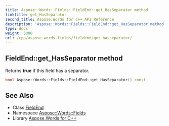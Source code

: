 ```yaml
---
title: Aspose::Words::Fields::FieldEnd::get_HasSeparator method
linktitle: get_HasSeparator
second_title: Aspose.Words for C++ API Reference
description: 'Aspose::Words::Fields::FieldEnd::get_HasSeparator method. Returns true if this field has a separator in C++.'
type: docs
weight: 3000
url: /cpp/aspose.words.fields/fieldend/get_hasseparator/
---
```

## FieldEnd::get_HasSeparator method


Returns **true** if this field has a separator.

```cpp
bool Aspose::Words::Fields::FieldEnd::get_HasSeparator() const
```

## See Also

* Class [FieldEnd](../)
* Namespace [Aspose::Words::Fields](../../)
* Library [Aspose.Words for C++](../../../)
